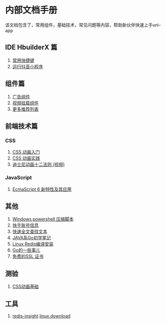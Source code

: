 # 内部文档手册
该文档包含了，常用组件，基础技术，常见问题等内容，帮助新伙伴快速上手uni-app
## IDE HbuilderX 篇
1. [常用快捷键](ide/HBuilderX_Helper.md)
2. [运行抖音小程序]()

## 组件篇
1. [广告组件](components/VideoAd.md)
2. [视频挂载组件](components/VideoShare.md)
3. [更多推荐列表](components/BannerBox.md)

## 前端技术篇
### CSS
1.  [CSS 动画入门](https://developer.mozilla.org/zh-CN/docs/Web/CSS/CSS_Animations/Using_CSS_animations)
2.  [CSS 动画实践](https://jelly.jd.com/article/6006b1025b6c6a01506c8789)
3.  [迪士尼动画十二法则 (视频)](https://www.youtube.com/watch?v=uDqjIdI4bF4)
### JavaScript
1.  [EcmaScript 6 新特性及其应用](js/EcmaScript6.md)

## 其他
1.  [Windows powershell 压缩脚本](others/windowszip.md)
2.  [快手账号信息](others/Kuaishou_mp.md)
3.  [快速全文查找文本](others/findSpecialText.md)
4.  [JAVA系Go初学笔记](others/JavaToGo.md)
5.  [Linux Redis编译安装](https://shawn-shi.medium.com/how-to-install-redis-on-ec2-server-for-fast-in-memory-database-f30c3ef8c35e)
6.  [Go的一些事儿](others/GoLangSomehting.md)
7.  [免费的SSL 证书](https://manage.sslforfree.com/)
## 测验
1.  [CSS动画基础](examination/CSSAnimationExam.md)


## 工具
1.  [redis-insight](https://redis.com/redis-enterprise/redis-insight/) [linux download](https://d3fyopse48vfpi.cloudfront.net/latest/redisinsight-linux64)

